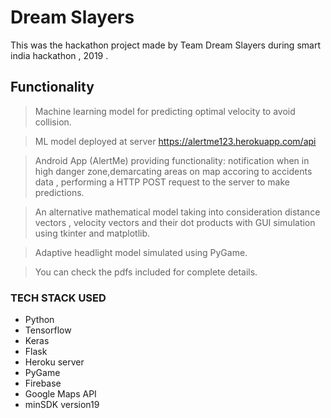 # Dream Slayers
This was the hackathon project made by Team Dream Slayers during smart india hackathon , 2019 .
## Functionality

> Machine learning model for predicting optimal velocity to avoid collision.

> ML model deployed at server https://alertme123.herokuapp.com/api 

> Android App (AlertMe) providing functionality: notification when in high danger zone,demarcating areas on map accoring to accidents  data , performing a HTTP POST request to the server to make predictions.

> An alternative mathematical model taking into consideration distance vectors , velocity vectors and their dot products with GUI simulation using tkinter and matplotlib. 

> Adaptive headlight model simulated using PyGame. 

> You can check the pdfs included for complete details.

### TECH STACK USED
<ul>
<li>Python</li>
<li>Tensorflow</li>
<li>Keras</li>
<li>Flask</li>
<li>Heroku server</li>
<li>PyGame</li>
<li>Firebase </li>
<li>Google Maps API</li>
<li>minSDK version19</li>
</ul>


